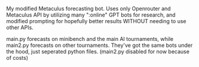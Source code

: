 My modified Metaculus forecasting bot. Uses only Openrouter and Metaculus API by utilizing many ":online" GPT bots for research, and modified prompting for hopefully better results WITHOUT needing to use other APIs.

main.py forecasts on minibench and the main AI tournaments, while main2.py forecasts on other tournaments. They've got the same bots under the hood, just seperated python files. (main2.py disabled for now because of costs)

